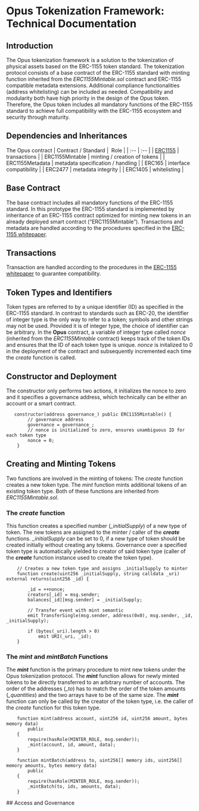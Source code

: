 # Opus Tokenization Framework: Technical Documentation

## Introduction
The Opus tokenization framework is a solution to the tokenization of physical assets based on the ERC-1155 token standard. The tokenization protocol consists of a base contract of the ERC-1155 standard with minting function inherited from the *ERC1155Mintable.sol* contract and ERC-1155 compatible metadata extensions. Additional compliance functionalities (address whitelisting) can be included as needed. Compatibility and modularity both have high priority in the design of the Opus token. Therefore, the Opus token includes all mandatory functions of the ERC-1155 standard to achieve full compatibility with the ERC-1155 ecosystem and security through maturity. 

## Dependencies and Inheritances
The Opus contract
| Contract / Standard |  Role |
| :-- | :-- |
| [ERC1155](https://eips.ethereum.org/EIPS/eip-1155) | transactions |
| ERC1155Mintable | minting / creation of tokens |
| ERC1155Metadata | metadata specification / handling |
| ERC165 | interface compatibility |
| ERC2477 | metadata integrity |
| ERC1405 | whitelisting |

## Base Contract

The base contract includes all mandatory functions of the ERC-1155 standard. In this prototype the ERC-1155 standard is implemented by inheritance of an ERC-1155 contract optimized for minting new tokens in an already deployed smart contract (“ERC1155Mintable”). Transactions and metadata are handled according to the procedures specified in the [ERC-1155 whitepaper](https://eips.ethereum.org/EIPS/eip-1155). 


## Transactions
Transaction are handled according to the procedures in the [ERC-1155 whitepaper](https://eips.ethereum.org/EIPS/eip-1155) to guarantee compatibility. 

## Token Types and Identifiers
Token types are referred to by a unique identifier (ID) as specified in the ERC-1155 standard. In contrast to standards such as ERC-20, the identifier of integer type is the only way to refer to a token; symbols and other strings may not be used. Provided it is of integer type, the choice of identifier can be arbitrary. In the **Opus** contract, a variable of integer type called *nonce* (inherited from the *ERC1155Mintable* contract) keeps track of the token IDs and ensures that the ID of each token type is unique. *nonce* is initalized to 0 in the deployment of the contract and subsequently incremented each time the *create* function is called.

## Constructor and Deployment

The constructor only performs two actions, it initializes the nonce to zero and it specifies a governance address, which technically can be either an account or a smart contract. 
```solidity
   constructor(address governance_) public ERC1155Mintable() {
        // governance address 
        governance = governance_; 
        // nonce is initialized to zero, ensures unambiguous ID for each token type
        nonce = 0; 
    }

```

## Creating and Minting Tokens
Two functions are involved in the minting of tokens: The *create* function creates a new token type. The *mint* function mints additional tokens of an existing token type. Both of these functions are inherited from *ERC1155Mintable.sol*. 

### The ***create*** function
This function creates a specified number (*_initialSupply*) of a new type of token. The new tokens are assigned to the minter / caller of the ***create*** functions. *_initialSupply* can be set to 0, if a new type of token should be created initially without creating any tokens. Governance over a specified token type is automatically yielded to creator of said token type (caller of the ***create*** function instance used to create the token type). 

```solidity
    // Creates a new token type and assigns _initialSupply to minter
    function create(uint256 _initialSupply, string calldata _uri) external returns(uint256 _id) {

        _id = ++nonce;
        creators[_id] = msg.sender;
        balances[_id][msg.sender] = _initialSupply;

        // Transfer event with mint semantic
        emit TransferSingle(msg.sender, address(0x0), msg.sender, _id, _initialSupply);

        if (bytes(_uri).length > 0)
            emit URI(_uri, _id);
    }
```

### The *mint* and *mintBatch* Functions
The ***mint*** function is the primary procedure to mint new tokens under the Opus tokenization protocol. The ***mint*** function allows for newly minted tokens to be directly transferred to an arbitrary number of accounts. The order of the addresses (*_to*) has to match the order of the token amounts (*_quantities*) and the two arrays have to be of the same size. The ***mint*** function can only be called by the creator of the token type, i.e. the caller of the *create* function for this token type. 

```solidity
    function mint(address account, uint256 id, uint256 amount, bytes memory data)
        public
    {
        require(hasRole(MINTER_ROLE, msg.sender));
        _mint(account, id, amount, data);
    }

    function mintBatch(address to, uint256[] memory ids, uint256[] memory amounts, bytes memory data)
        public
    {
        require(hasRole(MINTER_ROLE, msg.sender));
        _mintBatch(to, ids, amounts, data);
    }

```

## Access and Governance




